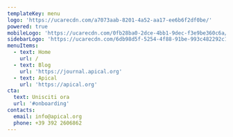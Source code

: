 ```yaml
---
templateKey: menu
logo: 'https://ucarecdn.com/a7073aab-8201-4a52-aa17-ee6b6f2df0be/'
powered: true
mobileLogo: 'https://ucarecdn.com/0fb28ba0-2dce-4bb1-9dec-f3e9be360c6a/'
sidebarLogo: 'https://ucarecdn.com/6db98d5f-5254-4f88-91be-993c482292c1/'
menuItems:
  - text: Home
    url: /
  - text: Blog
    url: 'https://journal.apical.org'
  - text: Apical
    url: 'https://apical.org'
cta:
  text: Unisciti ora
  url: '#onboarding'
contacts:
  email: info@apical.org
  phone: +39 392 2606862
---
```


